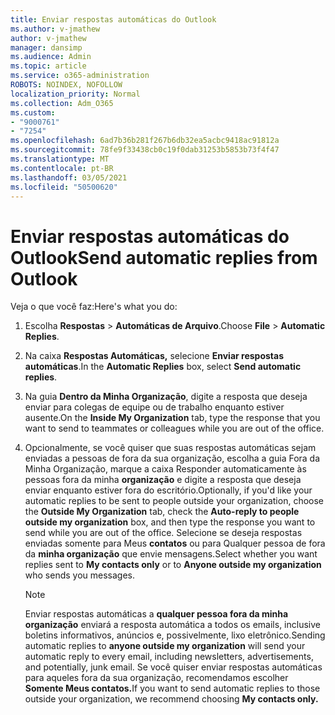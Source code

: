 ```yaml
---
title: Enviar respostas automáticas do Outlook
ms.author: v-jmathew
author: v-jmathew
manager: dansimp
ms.audience: Admin
ms.topic: article
ms.service: o365-administration
ROBOTS: NOINDEX, NOFOLLOW
localization_priority: Normal
ms.collection: Adm_O365
ms.custom:
- "9000761"
- "7254"
ms.openlocfilehash: 6ad7b36b281f267b6db32ea5acbc9418ac91812a
ms.sourcegitcommit: 78fe9f33438cb0c19f0dab31253b5853b73f4f47
ms.translationtype: MT
ms.contentlocale: pt-BR
ms.lasthandoff: 03/05/2021
ms.locfileid: "50500620"
---
```

# <a name="send-automatic-replies-from-outlook"></a><span data-ttu-id="4d82c-102">Enviar respostas automáticas do Outlook</span><span class="sxs-lookup"><span data-stu-id="4d82c-102">Send automatic replies from Outlook</span></span>

<span data-ttu-id="4d82c-103">Veja o que você faz:</span><span class="sxs-lookup"><span data-stu-id="4d82c-103">Here's what you do:</span></span>

1. <span data-ttu-id="4d82c-104">Escolha **Respostas**  >  **Automáticas de Arquivo**.</span><span class="sxs-lookup"><span data-stu-id="4d82c-104">Choose **File** > **Automatic Replies**.</span></span>
2. <span data-ttu-id="4d82c-105">Na caixa **Respostas Automáticas,** selecione **Enviar respostas automáticas**.</span><span class="sxs-lookup"><span data-stu-id="4d82c-105">In the **Automatic Replies** box, select **Send automatic replies**.</span></span>
3. <span data-ttu-id="4d82c-106">Na guia **Dentro da Minha Organização**, digite a resposta que deseja enviar para colegas de equipe ou de trabalho enquanto estiver ausente.</span><span class="sxs-lookup"><span data-stu-id="4d82c-106">On the **Inside My Organization** tab, type the response that you want to send to teammates or colleagues while you are out of the office.</span></span>
4. <span data-ttu-id="4d82c-107">Opcionalmente, se você quiser que suas respostas automáticas sejam enviadas a  pessoas de fora da sua organização, escolha a guia Fora da Minha Organização, marque a caixa Responder automaticamente às pessoas fora da minha **organização** e digite a resposta que deseja enviar enquanto estiver fora do escritório.</span><span class="sxs-lookup"><span data-stu-id="4d82c-107">Optionally, if you'd like your automatic replies to be sent to people outside your organization, choose the **Outside My Organization** tab, check the **Auto-reply to people outside my organization** box, and then type the response you want to send while you are out of the office.</span></span> <span data-ttu-id="4d82c-108">Selecione se deseja respostas enviadas somente para Meus **contatos** ou para Qualquer pessoa de fora da **minha organização** que envie mensagens.</span><span class="sxs-lookup"><span data-stu-id="4d82c-108">Select whether you want replies sent to **My contacts only** or to **Anyone outside my organization** who sends you messages.</span></span>

    > [!NOTE]
    > <span data-ttu-id="4d82c-109">Enviar respostas automáticas a **qualquer pessoa fora da minha organização** enviará a resposta automática a todos os emails, inclusive boletins informativos, anúncios e, possivelmente, lixo eletrônico.</span><span class="sxs-lookup"><span data-stu-id="4d82c-109">Sending automatic replies to **anyone outside my organization** will send your automatic reply to every email, including newsletters, advertisements, and potentially, junk email.</span></span> <span data-ttu-id="4d82c-110">Se você quiser enviar respostas automáticas para aqueles fora da sua organização, recomendamos escolher **Somente Meus contatos.**</span><span class="sxs-lookup"><span data-stu-id="4d82c-110">If you want to send automatic replies to those outside your organization, we recommend choosing **My contacts only.**</span></span>
